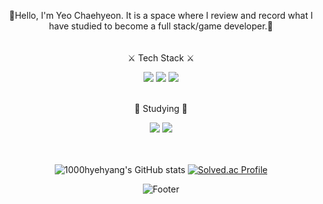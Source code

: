 <div align=center>
<p align="center">


🍊Hello, I'm Yeo Chaehyeon. It is a space where I review and record what I have studied to become a full stack/game developer.🍊  
<br/><br/>
⚔️ Tech Stack ⚔️ 


<img src="https://img.shields.io/badge/Java-007396?style=flat-square&logo=Java&logoColor=white"/> <img src="https://img.shields.io/badge/Python-3776AB?style=flat-square&logo=Python&logoColor=white"/>  <img src="https://img.shields.io/badge/C%23-239120?style=flat-square&logo=CSharp&logoColor=white"/>

<br/>
📒 Studying 📒


<img src="https://img.shields.io/badge/Unity-FFFFFF?style=flat-square&logo=Unity&logoColor=black"/> <img src="https://img.shields.io/badge/Unreal Engine-0E1128?style=flat-square&logo=Unreal Engine&logoColor=white"/>


<br/><br/>
![1000hyehyang's GitHub stats](https://github-readme-stats.vercel.app/api?username=1000hyehyang&show_icons=true&theme=great-gatsby) [![Solved.ac Profile](http://mazassumnida.wtf/api/v2/generate_badge?boj=1000hyehyang)](https://solved.ac/1000hyehyang)


![Footer](https://capsule-render.vercel.app/api?type=waving&color=auto&height=200&section=footer)

</div>
